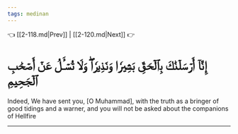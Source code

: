 ```yaml
---
tags: medinan
---
```


👈 [[2-118.md|Prev]] | [[2-120.md|Next]] 👉

# إِنَّآ أَرۡسَلۡنَٰكَ بِٱلۡحَقِّ بَشِيرٗا وَنَذِيرٗاۖ وَلَا تُسۡـَٔلُ عَنۡ أَصۡحَٰبِ ٱلۡجَحِيمِ

Indeed, We have sent you, [O Muhammad], with the truth as a bringer of good tidings and a warner, and you will not be asked about the companions of Hellfire

---

